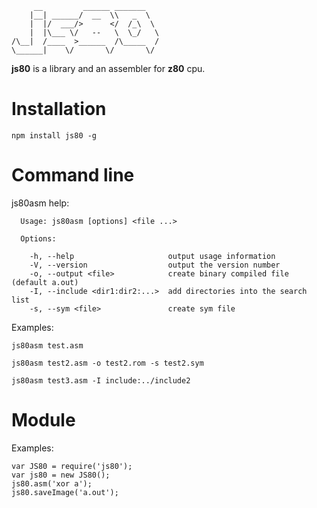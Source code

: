 ```
     __         ______ _______
    |__| ______/  __  \\   _  \
    |  |/  ___/>      </  /_\  \
    |  |\___ \/   --   \  \_/   \
/\__|  /____  >______  /\_____  /
\______|    \/       \/       \/
```

**js80** is a library and an assembler for **z80** cpu.

Installation
=================

`npm install js80 -g`

Command line
================

js80asm help:
```
  Usage: js80asm [options] <file ...>

  Options:

    -h, --help                     output usage information
    -V, --version                  output the version number
    -o, --output <file>            create binary compiled file (default a.out)
    -I, --include <dir1:dir2:...>  add directories into the search list
    -s, --sym <file>               create sym file
```

Examples:
```
js80asm test.asm

js80asm test2.asm -o test2.rom -s test2.sym

js80asm test3.asm -I include:../include2
```

Module
========

Examples:
```
var JS80 = require('js80');
var js80 = new JS80();
js80.asm('xor a');
js80.saveImage('a.out');
```
